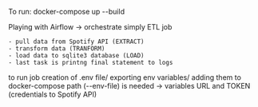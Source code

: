 To run: docker-compose up --build

Playing with Airflow -> orchestrate simply ETL job

    - pull data from Spotify API (EXTRACT)
    - transform data (TRANFORM)
    - load data to sqlite3 database (LOAD)
    - last task is printng final statement to logs

to run job creation of .env file/ exporting env variables/ adding them
to docker-compose path (--env-file) is needed ->
variables URL and TOKEN (credentials to Spotify API)

